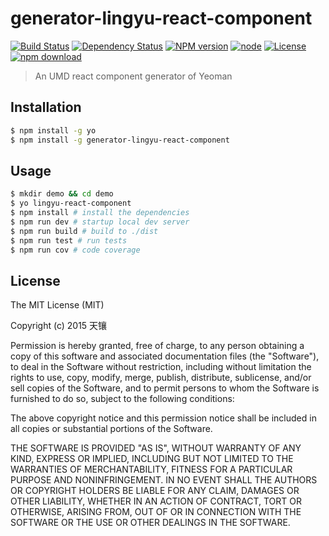# generator-lingyu-react-component

[![Build Status](https://travis-ci.org/LingyuCoder/generator-lingyu-react-component.png)](https://travis-ci.org/LingyuCoder/generator-lingyu-react-component)
[![Dependency Status](https://david-dm.org/LingyuCoder/generator-lingyu-react-component.svg)](https://david-dm.org/LingyuCoder/generator-lingyu-react-component)
[![NPM version](http://img.shields.io/npm/v/generator-lingyu-react-component.svg?style=flat-square)](http://npmjs.org/package/generator-lingyu-react-component)
[![node](https://img.shields.io/badge/node.js-%3E=_4.0-green.svg?style=flat-square)](http://nodejs.org/download/)
[![License](http://img.shields.io/npm/l/generator-lingyu-react-component.svg?style=flat-square)](LICENSE)
[![npm download](https://img.shields.io/npm/dm/generator-lingyu-react-component.svg?style=flat-square)](https://npmjs.org/package/generator-lingyu-react-component)

> An UMD react component generator of Yeoman

## Installation

```bash
$ npm install -g yo
$ npm install -g generator-lingyu-react-component
```

## Usage

```bash
$ mkdir demo && cd demo
$ yo lingyu-react-component
$ npm install # install the dependencies
$ npm run dev # startup local dev server
$ npm run build # build to ./dist
$ npm run test # run tests
$ npm run cov # code coverage
```

## License

The MIT License (MIT)

Copyright (c) 2015 天镶

Permission is hereby granted, free of charge, to any person obtaining a copy of this software and associated documentation files (the "Software"), to deal in the Software without restriction, including without limitation the rights to use, copy, modify, merge, publish, distribute, sublicense, and/or sell copies of the Software, and to permit persons to whom the Software is furnished to do so, subject to the following conditions:

The above copyright notice and this permission notice shall be included in all copies or substantial portions of the Software.

THE SOFTWARE IS PROVIDED "AS IS", WITHOUT WARRANTY OF ANY KIND, EXPRESS OR IMPLIED, INCLUDING BUT NOT LIMITED TO THE WARRANTIES OF MERCHANTABILITY, FITNESS FOR A PARTICULAR PURPOSE AND NONINFRINGEMENT. IN NO EVENT SHALL THE AUTHORS OR COPYRIGHT HOLDERS BE LIABLE FOR ANY CLAIM, DAMAGES OR OTHER LIABILITY, WHETHER IN AN ACTION OF CONTRACT, TORT OR OTHERWISE, ARISING FROM, OUT OF OR IN CONNECTION WITH THE SOFTWARE OR THE USE OR OTHER DEALINGS IN THE SOFTWARE.
